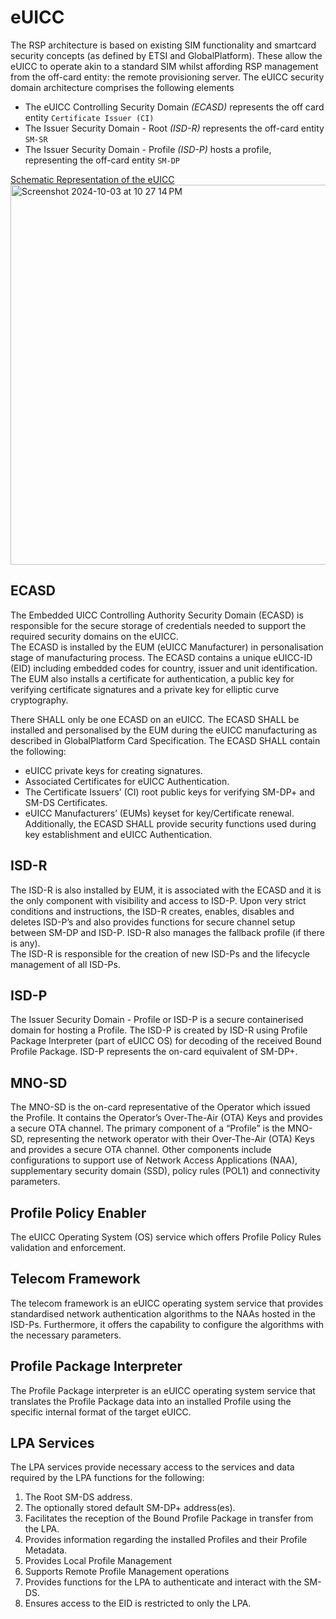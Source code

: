 # eUICC
The RSP architecture is based on existing SIM functionality and smartcard security concepts (as defined by ETSI and GlobalPlatform). These allow the eUICC to operate akin to a standard SIM whilst affording RSP management from the off-card entity: the remote provisioning server.
The eUICC security domain architecture comprises the following elements 

- The eUICC Controlling Security Domain *(ECASD)* represents the off card entity `Certificate Issuer (CI)`
- The Issuer Security Domain - Root *(ISD-R)* represents the off-card entity `SM-SR`
- The Issuer Security Domain - Profile *(ISD-P)* hosts a profile, representing the off-card entity `SM-DP`

[Schematic Representation of the eUICC](https://www.gsma.com/solutions-and-impact/technologies/esim/wp-content/uploads/2023/12/SGP.21-V3.1.pdf)  
<img width="608" alt="Screenshot 2024-10-03 at 10 27 14 PM" src="https://github.com/user-attachments/assets/a7aede0b-8945-4bc1-945c-66c0d3139730">

## ECASD
The Embedded UICC Controlling Authority Security Domain (ECASD) is responsible for the secure storage of credentials needed to support the required security domains on the eUICC.  
The ECASD is installed by the EUM (eUICC Manufacturer) in personalisation stage of manufacturing process. The ECASD contains a unique eUICC-ID (EID) including embedded codes for country, issuer and unit identification. The EUM also installs a certificate for authentication, a public key for verifying certificate signatures and a private key for elliptic curve cryptography.

There SHALL only be one ECASD on an eUICC. The ECASD SHALL be installed and personalised by the EUM during the eUICC manufacturing as described in GlobalPlatform Card Specification.
The ECASD SHALL contain the following:
- eUICC private keys for creating signatures.
- Associated Certificates for eUICC Authentication.
- The Certificate Issuers’ (CI) root public keys for verifying SM-DP+ and SM-DS Certificates.
- eUICC Manufacturers’ (EUMs) keyset for key/Certificate renewal.
  Additionally, the ECASD SHALL provide security functions used during key establishment and eUICC Authentication.

## ISD-R
The ISD-R is also installed by EUM, it is associated with the ECASD and it is the only component with visibility and access to ISD-P. Upon very strict conditions and instructions, the ISD-R creates, enables, disables and deletes ISD-P’s and also provides functions for secure channel setup between SM-DP and ISD-P. ISD-R also manages the fallback profile (if there is any).  
The ISD-R is responsible for the creation of new ISD-Ps and the lifecycle management of all ISD-Ps.

## ISD-P
The Issuer Security Domain - Profile or ISD-P is a secure containerised domain for hosting a Profile. The ISD-P is created by ISD-R using Profile Package Interpreter (part of eUICC OS) for decoding of the received Bound Profile Package. ISD-P represents the on-card equivalent of SM-DP+.

## MNO-SD
The MNO-SD is the on-card representative of the Operator which issued the Profile. It contains the Operator’s Over-The-Air (OTA) Keys and provides a secure OTA channel.
The primary component of a “Profile” is the MNO-SD, representing the network operator with their Over-The-Air (OTA) Keys and provides a secure OTA channel. Other components include configurations to support use of Network Access Applications (NAA), supplementary security domain (SSD), policy rules (POL1) and connectivity parameters.

## Profile Policy Enabler
The eUICC Operating System (OS) service which offers Profile Policy Rules validation and enforcement.

## Telecom Framework
The telecom framework is an eUICC operating system service that provides standardised network authentication algorithms to the NAAs hosted in the ISD-Ps. Furthermore, it offers the capability to configure the algorithms with the necessary parameters.

## Profile Package Interpreter
The Profile Package interpreter is an eUICC operating system service that translates the Profile Package data into an installed Profile using the specific internal format of the target eUICC.

## LPA Services
The LPA services provide necessary access to the services and data required by the LPA functions for the following:
1. The Root SM-DS address.
2. The optionally stored default SM-DP+ address(es).
3. Facilitates the reception of the Bound Profile Package in transfer from the LPA.
4. Provides information regarding the installed Profiles and their Profile Metadata.
5. Provides Local Profile Management
6. Supports Remote Profile Management operations
7. Provides functions for the LPA to authenticate and interact with the SM-DS.
8. Ensures access to the EID is restricted to only the LPA.
